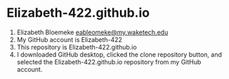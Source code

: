 # Elizabeth-422.github.io
1. Elizabeth Bloemeke eableomeke@my.waketech.edu
2. My GitHub account is Elizabeth-422 
3. This repository is Elizabeth-422.github.io
4. I downloaded GitHub desktop, clicked the clone repository button, and selected the Elizabeth-422.github.io repository from my GitHub account.
